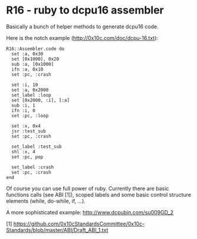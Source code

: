 R16 - ruby to dcpu16 assembler
==============================

Basically a bunch of helper methods to generate dcpu16 code.

Here is the notch example (http://0x10c.com/doc/dcpu-16.txt):

    R16::Assembler.code do
      set :a, 0x30
      set [0x1000], 0x20
      sub :a, [0x1000]
      ifn :a, 0x10
      set :pc, :crash

      set :i, 10
      set :a, 0x2000
      set_label :loop
      set [0x2000, :i], [:a]
      sub :i, 1
      ifn :i, 0
      set :pc, :loop

      set :x, 0x4
      jsr :test_sub
      set :pc, :crash

      set_label :test_sub
      shl :x, 4
      set :pc, pop

      set_label :crash
      set :pc, :crash
    end


Of course you can use full power of ruby. Currently there are basic functions calls (see ABI [1]), scoped labels and some
basic control structure elements (while, do-while, if, ...).

A more sophisticated example: http://www.dcpubin.com/su009GD_2

[1] https://github.com/0x10cStandardsCommittee/0x10c-Standards/blob/master/ABI/Draft_ABI_1.txt